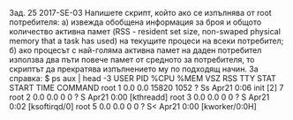 Зад. 25 2017-SE-03 Напишете скрипт, който ако се изпълнява от root потребителя:
а) извежда обобщена информация за броя и общото количество активна памет (RSS - resident set
size, non-swaped physical memory that a task has used) на текущите процеси на всеки потребител;
б) ако процесът с най-голяма активна памет на даден потребител използва два пъти повече памет
от средното за потребителя, то скриптът да прекратява изпълнението му по подходящ начин.
За справка:
$ ps aux | head -3
USER PID %CPU %MEM VSZ RSS TTY STAT START TIME COMMAND
root 1 0.0 0.0 15820 1052 ? Ss Apr21 0:06 init [2]
7
root 2 0.0 0.0 0 0 ? S Apr21 0:00 [kthreadd]
root 3 0.0 0.0 0 0 ? S Apr21 0:02 [ksoftirqd/0]
root 5 0.0 0.0 0 0 ? S< Apr21 0:00 [kworker/0:0H]